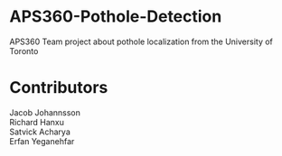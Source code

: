 # APS360-Pothole-Detection
APS360 Team project about pothole localization from the University of Toronto

# Contributors
Jacob Johannsson  
Richard Hanxu  
Satvick Acharya  
Erfan Yeganehfar  
